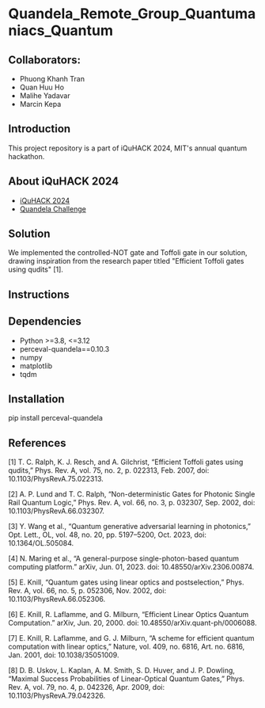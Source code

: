 # Quandela_Remote_Group_Quantumaniacs_Quantum

## Collaborators: 
* Phuong Khanh Tran
* Quan Huu Ho
* Malihe Yadavar
* Marcin Kepa

## Introduction
This project repository is a part of iQuHACK 2024, MIT's annual quantum hackathon. 

## About iQuHACK 2024
* [iQuHACK 2024](https://www.iquise.mit.edu/iQuHACK/2024-02-02)
* [Quandela Challenge](https://github.com/iQuHACK/2024_Quandela_Remote)

## Solution
We implemented the controlled-NOT gate and Toffoli gate in our solution, drawing inspiration from the research paper titled "Efficient Toffoli gates using qudits" [1].

## Instructions


## Dependencies
* Python >=3.8, <=3.12
* perceval-quandela==0.10.3
* numpy
* matplotlib
* tqdm

## Installation
pip install perceval-quandela

## References
[1] T. C. Ralph, K. J. Resch, and A. Gilchrist, “Efficient Toffoli gates using qudits,” Phys. Rev. A, vol. 75, no. 2, p. 022313, Feb. 2007, doi: 10.1103/PhysRevA.75.022313.

[2] A. P. Lund and T. C. Ralph, “Non-deterministic Gates for Photonic Single Rail Quantum Logic,” Phys. Rev. A, vol. 66, no. 3, p. 032307, Sep. 2002, doi: 10.1103/PhysRevA.66.032307.

[3] Y. Wang et al., “Quantum generative adversarial learning in photonics,” Opt. Lett., OL, vol. 48, no. 20, pp. 5197–5200, Oct. 2023, doi: 10.1364/OL.505084.

[4] N. Maring et al., “A general-purpose single-photon-based quantum computing platform.” arXiv, Jun. 01, 2023. doi: 10.48550/arXiv.2306.00874.

[5] E. Knill, “Quantum gates using linear optics and postselection,” Phys. Rev. A, vol. 66, no. 5, p. 052306, Nov. 2002, doi: 10.1103/PhysRevA.66.052306.

[6] E. Knill, R. Laflamme, and G. Milburn, “Efficient Linear Optics Quantum Computation.” arXiv, Jun. 20, 2000. doi: 10.48550/arXiv.quant-ph/0006088.

[7] E. Knill, R. Laflamme, and G. J. Milburn, “A scheme for efficient quantum computation with linear optics,” Nature, vol. 409, no. 6816, Art. no. 6816, Jan. 2001, doi: 10.1038/35051009.

[8] D. B. Uskov, L. Kaplan, A. M. Smith, S. D. Huver, and J. P. Dowling, “Maximal Success Probabilities of Linear-Optical Quantum Gates,” Phys. Rev. A, vol. 79, no. 4, p. 042326, Apr. 2009, doi: 10.1103/PhysRevA.79.042326.

